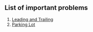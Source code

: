 ## List of important problems
1. [Leading and Trailing](https://onlinejudge.org/index.php?option=onlinejudge&page=show_problem&problem=1970)
2. [Parking Lot](https://codeforces.com/problemset/problem/630/I)